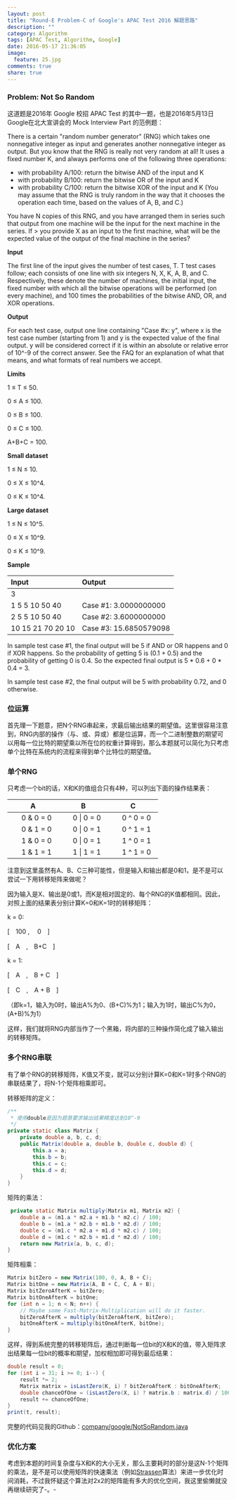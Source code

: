 ```yaml
---
layout: post
title: "Round-E Problem-C of Google's APAC Test 2016 解题思路"
description: ""
category: Algorithm
tags: [APAC Test, Algorithm, Google]
date: 2016-05-17 21:36:05
image:
  feature: 25.jpg
comments: true
share: true
---
```


### Problem: Not So Random

这道题是2016年 Google 校招 APAC Test 的其中一题，也是2016年5月13日Google在北大宣讲会的 Mock Interview Part 的范例题：

There is a certain "random number generator" (RNG) which takes one nonnegative integer as input and generates another nonnegative integer as output. But you know that the RNG is really not very random at all! It uses a fixed number K, and always performs one of the following three operations:

- with probability A/100: return the bitwise AND of the input and K
- with probability B/100: return the bitwise OR of the input and K
- with probability C/100: return the bitwise XOR of the input and K
(You may assume that the RNG is truly random in the way that it chooses the operation each time, based on the values of A, B, and C.)

You have N copies of this RNG, and you have arranged them in series such that output from one machine will be the input for the next machine in the series. If > you provide X as an input to the first machine, what will be the expected value of the output of the final machine in the series?

**Input**

The first line of the input gives the number of test cases, T. T test cases follow; each consists of one line with six integers N, X, K, A, B, and C. Respectively, these denote the number of machines, the initial input, the fixed number with which all the bitwise operations will be performed (on every machine), and 100 times the probabilities of the bitwise AND, OR, and XOR operations.

**Output**

For each test case, output one line containing "Case #x: y", where x is the test case number (starting from 1) and y is the expected value of the final output. y will be considered correct if it is within an absolute or relative error of 10^-9 of the correct answer. See the FAQ for an explanation of what that means, and what formats of real numbers we accept.

**Limits**

1 ≤ T ≤ 50.

0 ≤ A ≤ 100.

0 ≤ B ≤ 100.

0 ≤ C ≤ 100.

A+B+C = 100.

**Small dataset**

1 ≤ N ≤ 10.

0 ≤ X ≤ 10^4.

0 ≤ K ≤ 10^4.

**Large dataset**

1 ≤ N ≤ 10^5.

0 ≤ X ≤ 10^9.

0 ≤ K ≤ 10^9.

**Sample**

| Input | Output |
|:------|:-------|
|3||
|1 5 5 10 50 40|Case #1: 3.0000000000|
|2 5 5 10 50 40|Case #2: 3.6000000000|
|10 15 21 70 20 10|Case #3: 15.6850579098|

In sample test case #1, the final output will be 5 if AND or OR happens and 0 if XOR happens. So the probability of getting 5 is (0.1 + 0.5) and the probability of getting 0 is 0.4. So the expected final output is 5 * 0.6 + 0 * 0.4 = 3.

In sample test case #2, the final output will be 5 with probability 0.72, and 0 otherwise.

### 位运算

首先理一下题意，把N个RNG串起来，求最后输出结果的期望值。这里很容易注意到，RNG内部的操作（与、或、异或）都是位运算，而一个二进制整数的期望可以用每一位比特的期望乘以所在位的权重计算得到，那么本题就可以简化为只考虑单个比特在系统内的流程来得到单个比特位的期望值。

### 单个RNG

只考虑一个bit的话，X和K的值组合只有4种，可以列出下面的操作结果表：

|A|B|C|
|:--:|:--:|:--:|
|　0 & 0 = 0　|　0 \| 0 = 0　|　0 ^ 0 = 0　|
|　0 & 1 = 0　|　0 \| 0 = 1　|　0 ^ 1 = 1　|
|　1 & 0 = 0　|　0 \| 0 = 1　|　1 ^ 0 = 1　|
|　1 & 1 = 1　|　1 \| 1 = 1　|　1 ^ 1 = 0　|

注意到这里虽然有A、B、C三种可能性，但是输入和输出都是0和1，是不是可以尝试一下用转移矩阵来做呢？

因为输入是X、输出是0或1，而K是相对固定的、每个RNG的K值都相同。因此，对照上面的结果表分别计算K=0和K=1时的转移矩阵：

k = 0:

[　100 ,　 0　]

[　A　,　B+C　]

k = 1:

[　A　,　B + C　]

[　C　,　A + B　]

（即k=1，输入为0时，输出A%为0、(B+C)%为1；输入为1时，输出C%为0，(A+B)%为1）

这样，我们就将RNG内部当作了一个黑箱，将内部的三种操作简化成了输入输出的转移矩阵。

### 多个RNG串联

有了单个RNG的转移矩阵，K值又不变，就可以分别计算K=0和K=1时多个RNG的串联结果了，将N-1个矩阵相乘即可。

转移矩阵的定义：

```java
/**
 * 使用double是因为题意要求输出结果精度达到10^-9
 */
private static class Matrix {
    private double a, b, c, d;
    public Matrix(double a, double b, double c, double d) {
        this.a = a;
        this.b = b;
        this.c = c;
        this.d = d;
    }
}
```

矩阵的乘法：

```java
 private static Matrix multiply(Matrix m1, Matrix m2) {
    double a = (m1.a * m2.a + m1.b * m2.c) / 100;
    double b = (m1.a * m2.b + m1.b * m2.d) / 100;
    double c = (m1.c * m2.a + m1.d * m2.c) / 100;
    double d = (m1.c * m2.b + m1.d * m2.d) / 100;
    return new Matrix(a, b, c, d);
}
```

矩阵相乘：

```java
Matrix bitZero = new Matrix(100, 0, A, B + C);
Matrix bitOne = new Matrix(A, B + C, C, A + B);
Matrix bitZeroAfterK = bitZero;
Matrix bitOneAfterK = bitOne;
for (int n = 1; n < N; n++) {
    // Maybe some Fast-Matrix-Multiplication will do it faster.
    bitZeroAfterK = multiply(bitZeroAfterK, bitZero);
    bitOneAfterK = multiply(bitOneAfterK, bitOne);
}
```

这样，得到系统完整的转移矩阵后，通过判断每一位bit的X和K的值，带入矩阵求出结果每一位bit的概率和期望，加权相加即可得到最后结果：

```java
double result = 0;
for (int i = 31; i >= 0; i--) {
    result *= 2;
    Matrix matrix = isLastZero(K, i) ? bitZeroAfterK : bitOneAfterK;
    double chanceOfOne = (isLastZero(X, i) ? matrix.b : matrix.d) / 100;
    result += chanceOfOne;
}
print(t, result);
```

完整的代码见我的Github：[company/google/NotSoRandom.java][1]

### 优化方案

考虑到本题的时间复杂度与X和K的大小无关，那么主要耗时的部分是这N-1个矩阵的乘法，是不是可以使用矩阵的快速乘法（例如[Strassen][2]算法）来进一步优化时间消耗，不过我怀疑这个算法对2x2的矩阵能有多大的优化空间，我这里偷懒就没再继续研究了-。-

[1]: https://github.com/dss886/LeetCode/blob/master/src/company/google/apac2017a/NotSoRandom.java
[2]: https://zh.wikipedia.org/zh/%E6%96%BD%E7%89%B9%E6%8B%89%E6%A3%AE%E6%BC%94%E7%AE%97%E6%B3%95